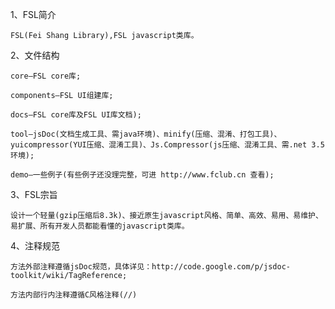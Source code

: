 1、FSL简介

    FSL(Fei Shang Library),FSL javascript类库。 

2、文件结构

    core—FSL core库; 

    components—FSL UI组建库; 

    docs—FSL core库及FSL UI库文档); 

    tool—jsDoc(文档生成工具、需java环境)、minify(压缩、混淆、打包工具)、yuicompressor(YUI压缩、混淆工具)、Js.Compressor(js压缩、混淆工具、需.net 3.5环境); 

    demo—一些例子(有些例子还没理完整，可进 http://www.fclub.cn 查看); 

3、FSL宗旨

    设计一个轻量(gzip压缩后8.3k)、接近原生javascript风格、简单、高效、易用、易维护、易扩展、所有开发人员都能看懂的javascript类库。 

4、注释规范

    方法外部注释遵循jsDoc规范，具体详见：http://code.google.com/p/jsdoc-toolkit/wiki/TagReference; 

    方法内部行内注释遵循C风格注释(//) 